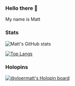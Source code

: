 ### Hello there 👋
My name is Matt

### Stats
![Matt's GitHub stats](https://stats-puce-six.vercel.app/api?username=vloermatt&show_icons=true&theme=dracula)

[![Top Langs](https://stats-puce-six.vercel.app/api/top-langs/?username=vloermatt&layout=pie)](https://github.com/vloermatt/github-readme-stats)

### Holopins
[![@vloermatt's Holopin board](https://holopin.io/api/user/board?user=vloermatt)](https://holopin.io/@vloermatt)


